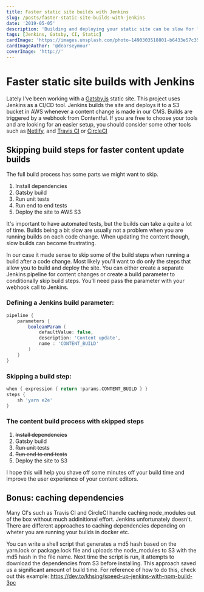 ```yaml
---
title: Faster static site builds with Jenkins
slug: /posts/faster-static-site-builds-with-jenkins
date: '2019-05-05'
description: 'Building and deploying your static site can be slow for larger sites. Improve your static site CI build times by optimizing the amount of build steps.'
tags: [Jenkins, Gatsby, CI, Static]
cardImage: 'https://images.unsplash.com/photo-1490303518801-b6433e57c353?ixlib=rb-1.2.1&q=90&fm=png&crop=entropy&w=800&h=200&fit=crop&ixid=eyJhcHBfaWQiOjF9'
cardImageAuthor: '@dearseymour'
coverImage: 'http://'
---
```


# Faster static site builds with Jenkins

Lately I've been working with a [Gatsby.js](https://www.gatsbyjs.org) static site. This project uses Jenkins as a CI/CD tool. Jenkins builds the site and deploys it to a S3 bucket in AWS whenever a content change is made in our CMS. Builds are triggered by a webhook from Contentful. If you are free to choose your tools and are looking for an easier setup, you should consider some other tools such as [Netlify](https://www.netlify.com/), and [Travis CI](https://travis-ci.org/) or [CircleCI](https://circleci.com/)

## Skipping build steps for faster content update builds

The full build process has some parts we might want to skip.

1. Install dependencies
2. Gatsby build
3. Run unit tests
4. Run end to end tests
5. Deploy the site to AWS S3

It's important to have automated tests, but the builds can take a quite a lot of time. Builds being a bit slow are usually not a problem when you are running builds on each code change. When updating the content though, slow builds can become frustrating.

In our case it made sense to skip some of the build steps when running a build after a code change. Most likely you'll want to do only the steps that allow you to build and deploy the site. You can either create a separate Jenkins pipeline for content changes or create a build parameter to conditionally skip build steps. You'll need pass the parameter with your webhook call to Jenkins.

### Defining a Jenkins build parameter:

```groovy
pipeline {
    parameters {
        booleanParam (
            defaultValue: false,
            description: 'Content update',
            name : 'CONTENT_BUILD'
        )
    }
}
```

### Skipping a build step:

```groovy
when { expression { return !params.CONTENT_BUILD } }
steps {
    sh 'yarn e2e'
}
```

### The content build process with skipped steps

1. ~~Install dependencies~~
2. Gatsby build
3. ~~Run unit tests~~
4. ~~Run end to end tests~~
5. Deploy the site to S3

I hope this will help you shave off some minutes off your build time and improve the user experience of your content editors.

## Bonus: caching dependencies

Many CI's such as Travis CI and CircleCI handle caching node_modules out of the box without much addinitional effort. Jenkins unfortunately doesn't. There are different approaches to caching dependencies depending on wheter you are running your builds in docker etc.

You can write a shell script that generates a md5 hash based on the yarn.lock or package.lock file and uploads the node_modules to S3 with the md5 hash in the file name. Next time the script is run, it attempts to download the dependencies from S3 before installing. This approach saved us a significant amount of build time. For reference of how to do this, check out this example: https://dev.to/khsing/speed-up-jenkins-with-npm-build-3pc
